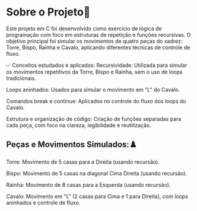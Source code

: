 # Sobre o Projeto📌
Este projeto em C foi desenvolvido como exercício de lógica de programação com foco em estruturas de repetição e funções recursivas. O objetivo principal foi simular os movimentos de quatro peças do xadrez: Torre, Bispo, Rainha e Cavalo, aplicando diferentes técnicas de controle de fluxo.

✅ Conceitos estudados e aplicados:
Recursividade: Utilizada para simular os movimentos repetitivos da Torre, Bispo e Rainha, sem o uso de loops tradicionais.

Loops aninhados: Usados para simular o movimento em "L" do Cavalo.

Comandos break e continue: Aplicados no controle do fluxo dos loops do Cavalo.

Estrutura e organização de código: Criação de funções separadas para cada peça, com foco na clareza, legibilidade e reutilização.

## Peças e Movimentos Simulados:♟️
Torre: Movimento de 5 casas para a Direita (usando recursão).

Bispo: Movimento de 5 casas na diagonal Cima Direita (usando recursão).

Rainha: Movimento de 8 casas para a Esquerda (usando recursão).

Cavalo: Movimento em "L" (2 casas para Cima e 1 para Direita), com loops aninhados e controle de fluxo.
